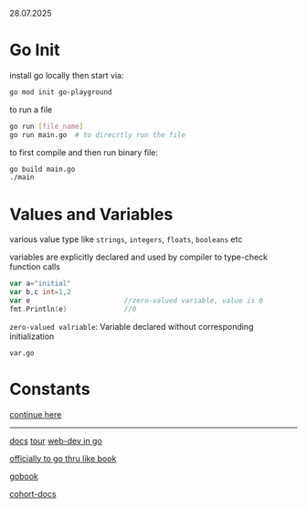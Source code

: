 28.07.2025
# Go Init
install go locally
then start via:
```sh
go mod init go-playground
```

to run a file
```sh
go run [file_name]
go run main.go  # to direcrtly run the file
```

to first compile and then run binary file:
```sh
go build main.go
./main
```


# Values and Variables
various value type like `strings`, `integers`, `floats`, `booleans` etc

variables are explicitly declared and used by compiler to type-check function calls
```go
var a="initial"
var b,c int=1,2
var e                       //zero-valued variable, value is 0
fmt.Println(e)              //0
```

`zero-valued valriable`: Variable declared without corresponding initialization

`var.go`


# Constants
[continue here](https://gobyexample.com/constants)



--------------------------------------
[docs](https://go.dev/doc/tutorial/getting-started)
[tour](https://go.dev/tour/basics/1)
[web-dev in go](https://gowebexamples.com/)

[officially to go thru like book](https://gobyexample.com/)

[gobook](https://github.com/adonovan/gopl.io)

[cohort-docs](https://petal-estimate-4e9.notion.site/Golang-cohort-1257dfd1073580238258fe25973c319b)

